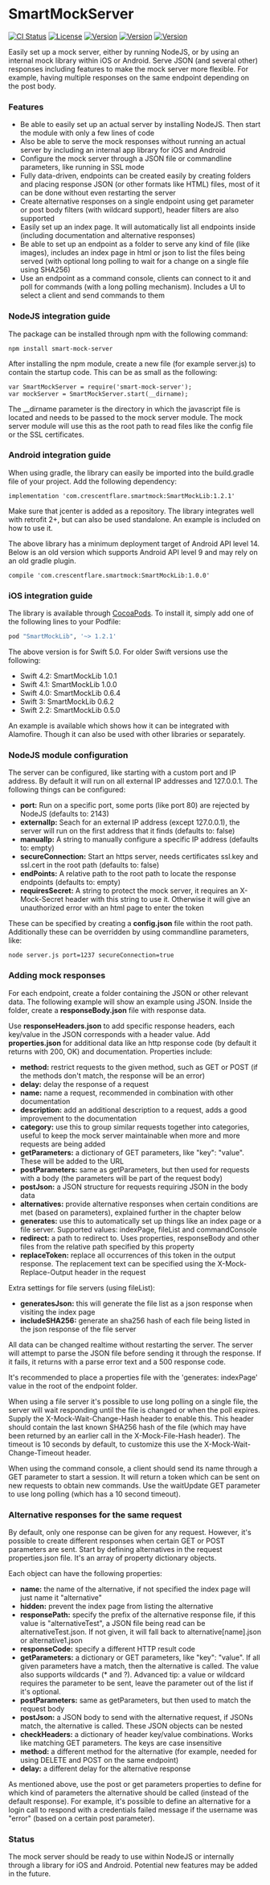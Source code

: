# SmartMockServer

[![CI Status](http://img.shields.io/travis/crescentflare/SmartMockServer.svg?style=flat)](https://travis-ci.org/crescentflare/SmartMockServer)
[![License](https://img.shields.io/cocoapods/l/SmartMockLib.svg?style=flat)](http://cocoapods.org/pods/SmartMockLib)
[![Version](https://img.shields.io/npm/v/smart-mock-server.svg?style=flat)](https://www.npmjs.com/package/smart-mock-server)
[![Version](https://img.shields.io/cocoapods/v/SmartMockLib.svg?style=flat)](http://cocoapods.org/pods/SmartMockLib)
[![Version](https://img.shields.io/bintray/v/crescentflare/maven/SmartMockLib.svg?style=flat)](https://bintray.com/crescentflare/maven/SmartMockLib)

Easily set up a mock server, either by running NodeJS, or by using an internal mock library within iOS or Android. Serve JSON (and several other) responses including features to make the mock server more flexible. For example, having multiple responses on the same endpoint depending on the post body.


### Features

* Be able to easily set up an actual server by installing NodeJS. Then start the module with only a few lines of code
* Also be able to serve the mock responses without running an actual server by including an internal app library for iOS and Android
* Configure the mock server through a JSON file or commandline parameters, like running in SSL mode
* Fully data-driven, endpoints can be created easily by creating folders and placing response JSON (or other formats like HTML) files, most of it can be done without even restarting the server
* Create alternative responses on a single endpoint using get parameter or post body filters (with wildcard support), header filters are also supported
* Easily set up an index page. It will automatically list all endpoints inside (including documentation and alternative responses)
* Be able to set up an endpoint as a folder to serve any kind of file (like images), includes an index page in html or json to list the files being served (with optional long polling to wait for a change on a single file using SHA256)
* Use an endpoint as a command console, clients can connect to it and poll for commands (with a long polling mechanism). Includes a UI to select a client and send commands to them


### NodeJS integration guide

The package can be installed through npm with the following command:

```
npm install smart-mock-server
```

After installing the npm module, create a new file (for example server.js) to contain the startup code. This can be as small as the following:

    var SmartMockServer = require('smart-mock-server');
    var mockServer = SmartMockServer.start(__dirname);
    
The \_\_dirname parameter is the directory in which the javascript file is located and needs to be passed to the mock server module. The mock server module will use this as the root path to read files like the config file or the SSL certificates.


### Android integration guide

When using gradle, the library can easily be imported into the build.gradle file of your project. Add the following dependency:

```
implementation 'com.crescentflare.smartmock:SmartMockLib:1.2.1'
```

Make sure that jcenter is added as a repository. The library integrates well with retrofit 2+, but can also be used standalone. An example is included on how to use it.

The above library has a minimum deployment target of Android API level 14. Below is an old version which supports Android API level 9 and may rely on an old gradle plugin.

```
compile 'com.crescentflare.smartmock:SmartMockLib:1.0.0'
```


### iOS integration guide

The library is available through [CocoaPods](http://cocoapods.org). To install it, simply add one of the following lines to your Podfile:

```ruby
pod "SmartMockLib", '~> 1.2.1'
```

The above version is for Swift 5.0. For older Swift versions use the following:
- Swift 4.2: SmartMockLib 1.0.1
- Swift 4.1: SmartMockLib 1.0.0
- Swift 4.0: SmartMockLib 0.6.4
- Swift 3: SmartMockLib 0.6.2
- Swift 2.2: SmartMockLib 0.5.0

An example is available which shows how it can be integrated with Alamofire. Though it can also be used with other libraries or separately.


### NodeJS module configuration

The server can be configured, like starting with a custom port and IP address. By default it will run on all external IP addresses and 127.0.0.1. The following things can be configured:

- **port:** Run on a specific port, some ports (like port 80) are rejected by NodeJS (defaults to: 2143)
- **externalIp:** Seach for an external IP address (except 127.0.0.1), the server will run on the first address that it finds (defaults to: false)
- **manualIp:** A string to manually configure a specific IP address (defaults to: empty)
- **secureConnection:** Start an https server, needs certificates ssl.key and ssl.cert in the root path (defaults to: false)
- **endPoints:** A relative path to the root path to locate the response endpoints (defaults to: empty)
- **requiresSecret:** A string to protect the mock server, it requires an X-Mock-Secret header with this string to use it. Otherwise it will give an unauthorized error with an html page to enter the token 

These can be specified by creating a **config.json** file within the root path. Additionally these can be overridden by using commandline parameters, like:
	
	node server.js port=1237 secureConnection=true


### Adding mock responses

For each endpoint, create a folder containing the JSON or other relevant data. The following example will show an example using JSON. Inside the folder, create a **responseBody.json** file with response data. 

Use **responseHeaders.json** to add specific response headers, each key/value in the JSON corresponds with a header value. Add **properties.json** for additional data like an http response code (by default it returns with 200, OK) and documentation. Properties include:

- **method:** restrict requests to the given method, such as GET or POST (if the methods don't match, the response will be an error)
- **delay:** delay the response of a request
- **name:** name a request, recommended in combination with other documentation
- **description:** add an additional description to a request, adds a good improvement to the documentation
- **category:** use this to group similar requests together into categories, useful to keep the mock server maintainable when more and more requests are being added
- **getParameters:** a dictionary of GET parameters, like "key": "value". These will be added to the URL
- **postParameters:** same as getParameters, but then used for requests with a body (the parameters will be part of the request body)
- **postJson:** a JSON structure for requests requiring JSON in the body data
- **alternatives:** provide alternative responses when certain conditions are met (based on parameters), explained further in the chapter below
- **generates:** use this to automatically set up things like an index page or a file server. Supported values: indexPage, fileList and commandConsole
- **redirect:** a path to redirect to. Uses properties, responseBody and other files from the relative path specified by this property
- **replaceToken:** replace all occurrences of this token in the output response. The replacement text can be specified using the X-Mock-Replace-Output header in the request 

Extra settings for file servers (using fileList):

- **generatesJson:** this will generate the file list as a json response when visiting the index page
- **includeSHA256:** generate an sha256 hash of each file being listed in the json response of the file server

All data can be changed realtime without restarting the server. The server will attempt to parse the JSON file before sending it through the response. If it fails, it returns with a parse error text and a 500 response code.

It's recommended to place a properties file with the 'generates: indexPage' value in the root of the endpoint folder.

When using a file server it's possible to use long polling on a single file, the server will wait responding until the file is changed or when the poll expires. Supply the X-Mock-Wait-Change-Hash header to enable this. This header should contain the last known SHA256 hash of the file (which may have been returned by an earlier call in the X-Mock-File-Hash header). The timeout is 10 seconds by default, to customize this use the X-Mock-Wait-Change-Timeout header.

When using the command console, a client should send its name through a GET parameter to start a session. It will return a token which can be sent on new requests to obtain new commands. Use the waitUpdate GET parameter to use long polling (which has a 10 second timeout).


### Alternative responses for the same request

By default, only one response can be given for any request. However, it's possible to create different responses when certain GET or POST parameters are sent. Start by defining alternatives in the request properties.json file. It's an array of property dictionary objects.

Each object can have the following properties:

- **name:** the name of the alternative, if not specified the index page will just name it "alternative"
- **hidden:** prevent the index page from listing the alternative
- **responsePath:** specify the prefix of the alternative response file, if this value is "alternativeTest", a JSON file being read can be alternativeTest.json. If not given, it will fall back to alternative[name].json or alternative1.json
- **responseCode:** specify a different HTTP result code
- **getParameters:** a dictionary or GET parameters, like "key": "value". If all given parameters have a match, then the alternative is called. The value also supports wildcards (* and ?). Advanced tip: a value or wildcard requires the parameter to be sent, leave the parameter out of the list if it's optional.
- **postParameters:** same as getParameters, but then used to match the request body 
- **postJson:** a JSON body to send with the alternative request, if JSONs match, the alternative is called. These JSON objects can be nested
- **checkHeaders:** a dictionary of header key/value combinations. Works like matching GET parameters. The keys are case insensitive
- **method:** a different method for the alternative (for example, needed for using DELETE and POST on the same endpoint)
- **delay:** a different delay for the alternative response

As mentioned above, use the post or get parameters properties to define for which kind of parameters the alternative should be called (instead of the default response). For example, it's possible to define an alternative for a login call to respond with a credentials failed message if the username was "error" (based on a certain post parameter).


### Status

The mock server should be ready to use within NodeJS or internally through a library for iOS and Android. Potential new features may be added in the future.
